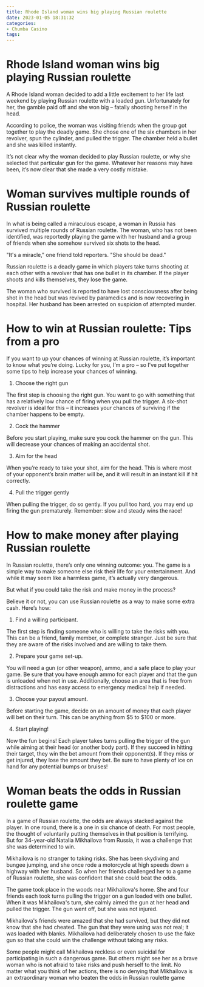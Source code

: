 ```yaml
---
title: Rhode Island woman wins big playing Russian roulette
date: 2023-01-05 18:31:32
categories:
- Chumba Casino
tags:
---
```



#  Rhode Island woman wins big playing Russian roulette

A Rhode Island woman decided to add a little excitement to her life last weekend by playing Russian roulette with a loaded gun. Unfortunately for her, the gamble paid off and she won big – fatally shooting herself in the head.

According to police, the woman was visiting friends when the group got together to play the deadly game. She chose one of the six chambers in her revolver, spun the cylinder, and pulled the trigger. The chamber held a bullet and she was killed instantly.

It’s not clear why the woman decided to play Russian roulette, or why she selected that particular gun for the game. Whatever her reasons may have been, it’s now clear that she made a very costly mistake.

#  Woman survives multiple rounds of Russian roulette

In what is being called a miraculous escape, a woman in Russia has survived multiple rounds of Russian roulette. The woman, who has not been identified, was reportedly playing the game with her husband and a group of friends when she somehow survived six shots to the head.

"It's a miracle," one friend told reporters. "She should be dead."

Russian roulette is a deadly game in which players take turns shooting at each other with a revolver that has one bullet in its chamber. If the player shoots and kills themselves, they lose the game.

The woman who survived is reported to have lost consciousness after being shot in the head but was revived by paramedics and is now recovering in hospital. Her husband has been arrested on suspicion of attempted murder.

#  How to win at Russian roulette: Tips from a pro

If you want to up your chances of winning at Russian roulette, it’s important to know what you’re doing. Lucky for you, I’m a pro – so I’ve put together some tips to help increase your chances of winning.

1. Choose the right gun

The first step is choosing the right gun. You want to go with something that has a relatively low chance of firing when you pull the trigger. A six-shot revolver is ideal for this – it increases your chances of surviving if the chamber happens to be empty.

2. Cock the hammer

Before you start playing, make sure you cock the hammer on the gun. This will decrease your chances of making an accidental shot.

3. Aim for the head

When you’re ready to take your shot, aim for the head. This is where most of your opponent’s brain matter will be, and it will result in an instant kill if hit correctly.

4. Pull the trigger gently

When pulling the trigger, do so gently. If you pull too hard, you may end up firing the gun prematurely. Remember: slow and steady wins the race!

#  How to make money after playing Russian roulette

In Russian roulette, there’s only one winning outcome: you. The game is a simple way to make someone else risk their life for your entertainment. And while it may seem like a harmless game, it’s actually very dangerous.

But what if you could take the risk and make money in the process?

Believe it or not, you can use Russian roulette as a way to make some extra cash. Here’s how:

1. Find a willing participant.

The first step is finding someone who is willing to take the risks with you. This can be a friend, family member, or complete stranger. Just be sure that they are aware of the risks involved and are willing to take them.

2. Prepare your game set-up.

You will need a gun (or other weapon), ammo, and a safe place to play your game. Be sure that you have enough ammo for each player and that the gun is unloaded when not in use. Additionally, choose an area that is free from distractions and has easy access to emergency medical help if needed.

3. Choose your payout amount.

Before starting the game, decide on an amount of money that each player will bet on their turn. This can be anything from $5 to $100 or more.

4. Start playing!

Now the fun begins! Each player takes turns pulling the trigger of the gun while aiming at their head (or another body part). If they succeed in hitting their target, they win the bet amount from their opponent(s). If they miss or get injured, they lose the amount they bet. Be sure to have plenty of ice on hand for any potential bumps or bruises!

#  Woman beats the odds in Russian roulette game

In a game of Russian roulette, the odds are always stacked against the player. In one round, there is a one in six chance of death. For most people, the thought of voluntarily putting themselves in that position is terrifying. But for 34-year-old Natalia Mikhailova from Russia, it was a challenge that she was determined to win.

Mikhailova is no stranger to taking risks. She has been skydiving and bungee jumping, and she once rode a motorcycle at high speeds down a highway with her husband. So when her friends challenged her to a game of Russian roulette, she was confident that she could beat the odds.

The game took place in the woods near Mikhailova's home. She and four friends each took turns pulling the trigger on a gun loaded with one bullet. When it was Mikhailova's turn, she calmly aimed the gun at her head and pulled the trigger. The gun went off, but she was not injured.

Mikhailova's friends were amazed that she had survived, but they did not know that she had cheated. The gun that they were using was not real; it was loaded with blanks. Mikhailova had deliberately chosen to use the fake gun so that she could win the challenge without taking any risks.

Some people might call Mikhailova reckless or even suicidal for participating in such a dangerous game. But others might see her as a brave woman who is not afraid to take risks and push herself to the limit. No matter what you think of her actions, there is no denying that Mikhailova is an extraordinary woman who beaten the odds in Russian roulette game